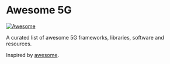 # Awesome 5G

[![Awesome](https://cdn.rawgit.com/sindresorhus/awesome/d7305f38d29fed78fa85652e3a63e154dd8e8829/media/badge.svg)](https://github.com/sindresorhus/awesome)

A curated list of awesome 5G frameworks, libraries, software and resources.

Inspired by [awesome](https://github.com/sindresorhus/awesome).

